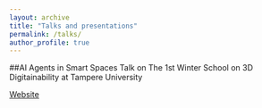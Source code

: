```yaml
---
layout: archive
title: "Talks and presentations"
permalink: /talks/
author_profile: true
---
```


##AI Agents in Smart Spaces Talk on The 1st Winter School on 3D Digitainability at Tampere University

[Website](https://www.tuni.fi/en/news/1st-winter-school-3d-digitainability-exploring-combined-effects-digitalization-sustainability)

<!--
{% if site.talkmap_link == true %}

<p style="text-decoration:underline;"><a href="/talkmap.html">See a map of all the places I've given a talk!</a></p>

{% endif %}

{% for post in site.talks reversed %}
  {% include archive-single-talk.html %}
{% endfor %}
-->
